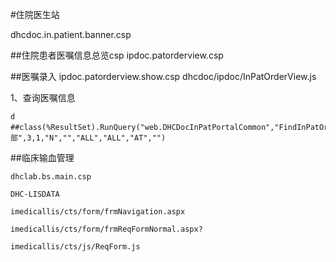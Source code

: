 #住院医生站

dhcdoc.in.patient.banner.csp



##住院患者医嘱信息总览csp
	ipdoc.patorderview.csp



##医嘱录入
	ipdoc.patorderview.show.csp
	dhcdoc/ipdoc/InPatOrderView.js

1、查询医嘱信息

	d ##class(%ResultSet).RunQuery("web.DHCDocInPatPortalCommon","FindInPatOrder",1131,159759,"全部",3,1,"N","","ALL","ALL","AT","")




##临床输血管理

	dhclab.bs.main.csp

	DHC-LISDATA

	imedicallis/cts/form/frmNavigation.aspx
	
	imedicallis/cts/form/frmReqFormNormal.aspx?
	
	imedicallis/cts/js/ReqForm.js


